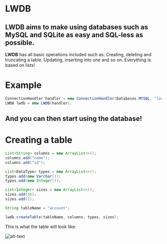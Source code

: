 LWDB
====
## LWDB aims to make using databases such as MySQL and SQLite as easy and SQL-less as possible. 
**LWDB** has all basic operations included such as: Creating, deleting and truncating a table. Updating, inserting into one and so on. Everything is based on lists!

Example
=======
```java
ConnectionHandler handler = new ConnectionHandler(Databases.MYSQL, "localhost", "3306", "database", "root", null);
LWDB lwdb = new LWDB(handler);
```

## And you can then start using the database! 

Creating a table
================
```java
List<String> columns = new ArrayList<>();
columns.add("name");
columns.add("id");

List<DataType> types = new ArrayList<>();
types.add(new Varchar());
types.add(new Integer());

List<Integer> sizes = new ArrayList<>();
sizes.add(16);
sizes.add(1);

String tableName = "account";

lwdb.createTable(tableName, columns, types, sizes);
```
This is what the table will look like:


![alt-text](https://i.imgur.com/sipAUgW.png "")
